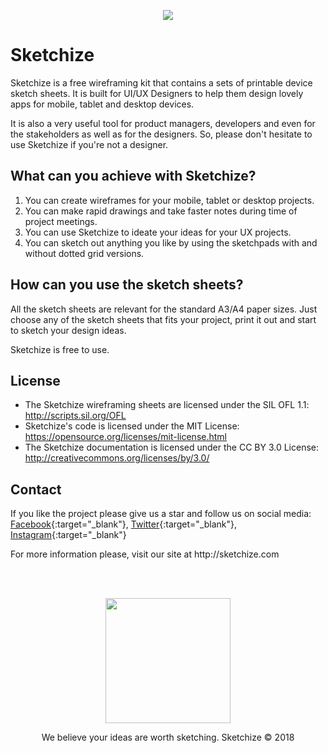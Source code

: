 <p align="center">
  <a href="http://sketchize.com/" target="_blank">
    <img src="http://sketchize.com/files/section-01.png">
  </a>
</p>

# Sketchize

Sketchize is a free wireframing kit that contains a sets of printable device sketch sheets. It is built for UI/UX Designers to help them design lovely apps for mobile, tablet and desktop devices. 

It is also a very useful tool for product managers, developers and even for the stakeholders as well as for the designers. So, please don't hesitate to use Sketchize if you're not a designer.

## What can you achieve with Sketchize?

1. You can create wireframes for your mobile, tablet or desktop projects.
2. You can make rapid drawings and take faster notes during time of project meetings.
3. You can use Sketchize to ideate your ideas for your UX projects.
4. You can sketch out anything you like by using the sketchpads with and without dotted grid versions.

## How can you use the sketch sheets?

All the sketch sheets are relevant for the standard A3/A4 paper sizes. Just choose any of the sketch sheets that fits your project, print it out and start to sketch your design ideas. 

Sketchize is free to use.

## License

- The Sketchize wireframing sheets are licensed under the SIL OFL 1.1: http://scripts.sil.org/OFL
- Sketchize's code is licensed under the MIT License: https://opensource.org/licenses/mit-license.html
- The Sketchize documentation is licensed under the CC BY 3.0 License: http://creativecommons.org/licenses/by/3.0/

## Contact

If you like the project please give us a star and follow us on social media: [Facebook](https://www.facebook.com/sketchizedesign/){:target="_blank"}, [Twitter](https://twitter.com/sketchizedesign){:target="_blank"}, [Instagram](https://www.instagram.com/sketchize/){:target="_blank"}

<p align="left">For more information please, visit our site at http://sketchize.com</p>

<br />
<br />

<p align="center">
  <a href="http://sketchize.com/" target="_blank">
    <img src="http://sketchize.com/files/logo-footer.png" width="200">
  </a>
</p>

<p align="center">We believe your ideas are worth sketching. Sketchize © 2018</p>

